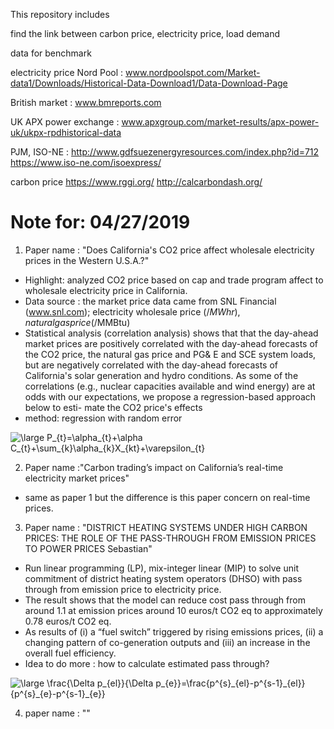 This repository includes


find the link between carbon price, electricity price, load demand

data for benchmark

electricity price
Nord Pool : www.nordpoolspot.com/Market-data1/Downloads/Historical-Data-Download1/Data-Download-Page

British market :
www.bmreports.com

UK APX power exchange :
www.apxgroup.com/market-results/apx-power-uk/ukpx-rpdhistorical-data

PJM, ISO-NE :
http://www.gdfsuezenergyresources.com/index.php?id=712
https://www.iso-ne.com/isoexpress/

carbon price
https://www.rggi.org/
http://calcarbondash.org/

# Note for: 04/27/2019

1. Paper name : "Does California's CO2 price affect wholesale electricity prices in the Western U.S.A.?"
  * Highlight: analyzed CO2 price based on cap and trade program affect to wholesale electricity price in California.
  * Data source : the market price data came from SNL Financial (www.snl.com); electricity wholesale price ($/MWhr), natural gas price ($/MMBtu)
  * Statistical analysis (correlation analysis) shows that that the day-ahead market prices are positively correlated with the day-ahead forecasts of the CO2 price, the natural gas price and PG& E and SCE system loads, but are negatively correlated with the day-ahead forecasts of California's solar generation and hydro conditions. As some of the correlations (e.g., nuclear capacities available and wind energy) are at odds with our expectations, we propose a regression-based approach below to esti- mate the CO2 price's effects
  * method: regression with random error

  <img src="https://latex.codecogs.com/png.latex?\bg_white&space;\large&space;P_{t}=\alpha_{t}&plus;\alpha&space;C_{t}&plus;\sum_{k}\alpha_{k}X_{kt}&plus;\varepsilon_{t}" title="\large P_{t}=\alpha_{t}+\alpha C_{t}+\sum_{k}\alpha_{k}X_{kt}+\varepsilon_{t}" />

2. Paper name :"Carbon trading’s impact on California’s real-time electricity market prices"
  * same as paper 1 but the difference is this paper concern on real-time prices.

3. Paper name : "DISTRICT HEATING SYSTEMS UNDER HIGH CARBON PRICES: THE ROLE OF THE PASS-THROUGH FROM EMISSION PRICES TO POWER PRICES Sebastian"
  * Run linear programming (LP), mix-integer linear (MIP) to solve unit commitment of district heating system operators (DHSO) with pass through from emission price to electricity price.
  * The result shows that the model can reduce cost pass through from around 1.1 at emission prices around 10 euros/t CO2 eq to approximately 0.78 euros/t CO2 eq.
  * As results of (i) a “fuel switch” triggered by rising emissions prices, (ii) a changing pattern of co-generation outputs and (iii) an increase in the overall fuel efficiency.
  * Idea to do more : how to calculate estimated pass through?

  <img src="https://latex.codecogs.com/png.latex?\bg_white&space;\large&space;\frac{\Delta&space;p_{el}}{\Delta&space;p_{e}}=\frac{p^{s}_{el}-p^{s-1}_{el}}{p^{s}_{e}-p^{s-1}_{e}}" title="\large \frac{\Delta p_{el}}{\Delta p_{e}}=\frac{p^{s}_{el}-p^{s-1}_{el}}{p^{s}_{e}-p^{s-1}_{e}}" />

4. paper name : ""

